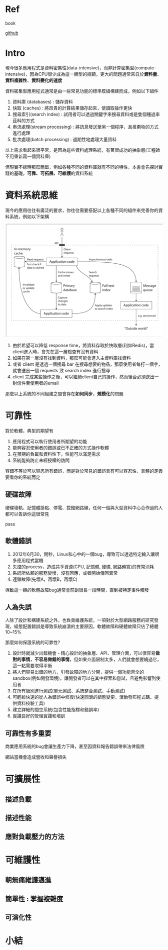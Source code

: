 # Ref

book

[github](https://github.com/Vonng/ddia/blob/master/ch1.md)

# Intro

現今很多應用程式是資料密集性(data-intensive)，而非計算密集型(compute-intensive)，因為CPU很少成為這一類型的瓶頸，更大的問題通常來自於**資料量**、**資料複雜性**、**資料變化的速度**

資料密集型應用程式通常是由一些常見功能的標準模組構建而成，例如以下組件

1. 資料庫 (databases) : 儲存資料
2. 快取 (caches) : 將昂貴的計算結果儲存起來，使讀取操作更快
3. 搜尋索引(search index) : 試用者可以透過關鍵字來搜尋資料或是隻個種過率茲料的方式
4. 串流處理(stream processing) : 將訊息發送至另一個程序，且推甭物的方式進行處理
5. 批次處理(batch processing) : 週期性地處理大量資料

以上需求看起來很平常，是因為這些資料處理系統，有著很成功的抽象層(工程師不用重新寫一個資料庫)

但現實不總時那麼簡單，例如各種不同的資料庫就有不同的特性，本書會先探討實踐的基礎，**可靠、可拓展、可維護**的資料系統

# 資料系統思維

現今的應用往往有廣泛的要求，你往往需要搭配以上各種不同的組件來完善你的資料系統，例如以下架構

<img src='assets/ddia1_1.png'></img>

1. 由於希望可以降低 response time，將資料存取於快取層(利如Redis)，當client進入時，會先在這一層檢查有沒有資料
2. 如果在第一層沒有找到資料，那麼可能會進入主資料庫找資料
3. 或者 client 是透過一個搜尋 bar 在搜尋想要的物品，那麼使用者每打一個字，就會送出一個 requests 致 search index 進行搜尋
4. client 完成某些操作之後，可以繼續client自己的操作，然而後台必須送出一封信件至使用者的email

那麼以上系統的不同組建之間會存在**如何同步**，**規模化**的問題

# 可靠性

對於軟體，典型的期望有

1. 應用程式可以執行使用者所期望的功能
2. 能夠容忍使用者的錯誤或已不正確的方式操作軟體
3. 在預期的負載和資料性下，性能可以滿足需求
4. 系統能夠防止未經授權的訪問

容錯不等於可以容忍所有錯誤，而是對於常見的錯誤具有可以容忍性，具體的定義要看你的系統而定	

## 硬碟故障

硬碟壞軌、記憶體掛點、停電、拔錯網路線，任何一個與大型資料中心合作過的人都可以告訴你這很常見

pass

## 軟體錯誤

1. 2012年6月30，閏秒，Linux和心中的一個bug，導致可以透過特定輸入讓很多應用程式當機
2. 失控的process，造成共享資源(CPU, 記憶體, 硬碟, 網路頻寬)的異常消耗
3. 系統所依賴的服務變慢，沒有回應，或者開始傳回異常
4. 連鎖故障(先壞A，再壞B，再壞C)

導致這一類的軟體故障bug通常會前副很長一段時間，直到被特定事件觸發

## 人為失誤

人除了設計和構建系統之外，也負責維護系統，一項對於大型網路服務的研究發現，組態配置錯誤是導致系統崩潰的主要原因，軟體故障和硬體故障只佔了總體10~15%

那麼如何保證系統的可靠性?

1. 設計時就減少出錯機會 - 精心設計的抽象層、API、管理介面，可以很容易**做對的事情**，**不容易做錯的事情**，但如果介面限制太多，人們就會想要繞過它，這一點需要取得平衡
2. 將人們容易出錯的地方、引發故障的地方分開，提供一個功能齊全的sandbox(例如開發環境)，讓開發者可以在其中探索和嘗試，且避免影響到使用者
3. 在所有級別進行測試(單元測試、系統整合測試、手動測試)
4. 可輕鬆快速的從人為錯誤中修復(快速回滾的組態變更、滾動發布程式碼、提供資料校驗工具)
5. 建立詳細的間空系統(包含性能指標和錯誤率)
6. 實踐良好的管理實踐和培訓
   
## 可靠性有多重要

商業應用系統的bug會讓生產力下降，甚至因資料報告錯誤帶來法律風險

網站當機會造成營收和聲譽損失

# 可擴展性
## 描述負載
## 描述性能
## 應對負載壓力的方法

# 可維護性
## 朝無痛維護邁進
## 簡單性 : 掌握複雜度
## 可演化性

# 小結

